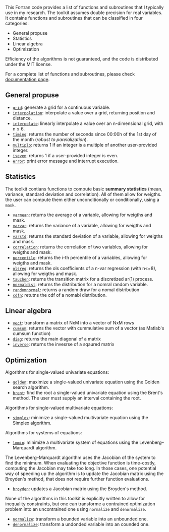This Fortran code provides a list of functions and subroutines that I typically use in my research. The toolkit assumes double precision for real variables. It contains functions and subroutines that can be classified in four categories:
- General propuse
- Statistics
- Linear algebra
- Optimization

Efficiency of the algorithms is not guaranteed, and the code is distributed under the MIT license.

For a complete list of functions and subroutines, please check  [documentation page](docs/index.md).


## General propuse

- [```grid```](grid.md): generate a grid for a continuous variable.
- [```interpolation```](interpolation.md): interpolate a value over a grid, returning position and distance.
- [```interpolate```](interpolate.md): linearly interpolate a value over an n-dimensional grid, with n $\leq$ 6.
- [```timing```](timing.md): returns the number of seconds since 00:00h of the 1st day of the month (_robust to parelalization_).
- [```multiplo```](multiplo.md): returns 1 if an integer is a multiple of another user-provided integer.
- [```iseven```](iseven.md): returns 1 if a user-provided integer is even.
- [```error```](error.md): print error message and interrupt execution.

## Statistics

The toolkit contians functions to compute basic **summary statistics** (mean, variance, standard deviation and correlation). All of them allow for weigths. the user can compute them either unconditionally or conditionally, using a ```mask```.

- [```varmean```](varmean.md): returns the average of a variable, allowing for weigths and mask.
- [```varvar```](varvar.md): returns the variance of a variable, allowing for weigths and mask.
- [```varstd```](varstd.md): returns the standard deviation of a variable, allowing for weigths and mask.
- [```correlation```](correlation.md): returns the correlation of two variables, allowing for weigths and mask.
- [```percentile```](percentile.md): returns the i-th percentile of a variables, allowing for weigths and mask.
- [```olsreg```](olsreg.md): returns the ols coefficients of a n-var regression (with n<=8), allowing for weigths and mask.
- [```tauchen```](tauchen.md): returns the transition matrix for a discretized ar(1) process.
- [```normaldist```](normaldist.md): returns the distribution for a nomral random variable.
- [```randomnormal```](randomnormal.md): returns a random draw for a nomal distribution
- [```cdfn```](cdfn.md): retutns the cdf of a nomabl distribution.

## Linear algebra

- [```vect```](vect.md): transform a matrix of NxM into a vector of NxM rows
- [```cumsum```](cumsum.md): returns the vector with cummulative sum of a vector (as Matlab's cumsum function)
- [```diag```](diag.md): returns the main diagonal of a matrix
- [```inverse```](inverse.md): returns the invesrse of a sqaured matrix

## Optimization

Algorithms for single-valued univariate equations:

- [```golden```](golden.md): maximize a single-valued univariate equation using the Golden search algorithm.
- [```brent```](brent.md): find the root a single-valued univariate equation using the Brent's method. The user must supply an interval containing the root.

Algorithms for single-valued multivariate equations:

- [```simplex```](simplex.md): minimize a single-valued multivariate equation using the Simplex algorithm.

Algorithms for systems of equations:

- [```lmmin```](lmmin.md): minimize a multivariate system of equations using the Levenberg–Marquardt algorithm.

The Levenberg–Marquardt algorithm uses the Jacobian of the system to find the minimum. When evaluating the objective function is time-costly, computing the Jacobian may take too long. In those cases, one potential way of speeding up the algorithm is to update the Jacobian matrix using the Broyden's method, that does not require further function evaluations.

- [```broyden```](broyden.md): updates a Jacobian matrix using the Broyden's method.

None of the algorithms in this toolkit is explicitly written to allow for inequality constraints, but one can transforme a contrained optimization problem into an uncontrained one using ```normalize``` and ```denormalize```.

- [```normalize```](normalize.md): transform a bounded variable into an unbounded one.
- [```denormalize```](denormalize.md): transform a undonded variable into an counded one.
